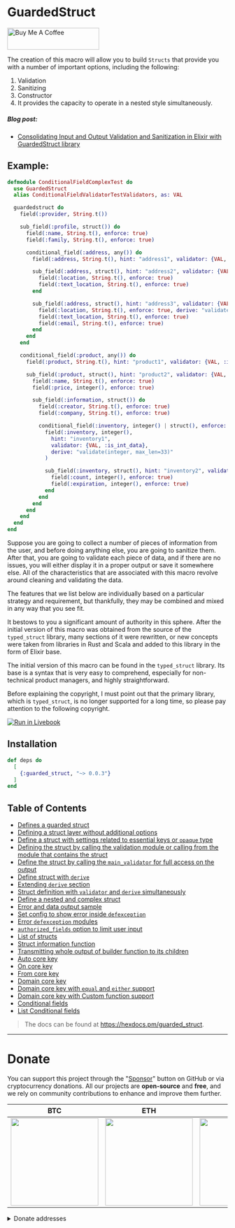 # GuardedStruct

<a href="https://www.buymeacoffee.com/mishkagroup" target="_blank">
  <img src="https://img.buymeacoffee.com/button-api/?text=Buy us coffee&emoji=☕&slug=mishkagroup&button_colour=FFDD00&font_colour=000000&font_family=Cookie&outline_colour=000000&coffee_colour=ffffff" alt="Buy Me A Coffee" height="50" width="210">
</a>

The creation of this macro will allow you to build `Structs` that provide you with a number of important options, including the following:

1. Validation
2. Sanitizing
3. Constructor
4. It provides the capacity to operate in a nested style simultaneously.

##### Blog post:

- [Consolidating Input and Output Validation and Sanitization in Elixir with GuardedStruct library](https://mishka.tools/blog/guardedstruct-advanced-elixir-struct-data-validation-and-sanitization)

## Example:

```elixir
defmodule ConditionalFieldComplexTest do
  use GuardedStruct
  alias ConditionalFieldValidatorTestValidators, as: VAL

  guardedstruct do
    field(:provider, String.t())

    sub_field(:profile, struct()) do
      field(:name, String.t(), enforce: true)
      field(:family, String.t(), enforce: true)

      conditional_field(:address, any()) do
        field(:address, String.t(), hint: "address1", validator: {VAL, :is_string_data})

        sub_field(:address, struct(), hint: "address2", validator: {VAL, :is_map_data}) do
          field(:location, String.t(), enforce: true)
          field(:text_location, String.t(), enforce: true)
        end

        sub_field(:address, struct(), hint: "address3", validator: {VAL, :is_map_data}) do
          field(:location, String.t(), enforce: true, derive: "validate(string, location)")
          field(:text_location, String.t(), enforce: true)
          field(:email, String.t(), enforce: true)
        end
      end
    end

    conditional_field(:product, any()) do
      field(:product, String.t(), hint: "product1", validator: {VAL, :is_string_data})

      sub_field(:product, struct(), hint: "product2", validator: {VAL, :is_map_data}) do
        field(:name, String.t(), enforce: true)
        field(:price, integer(), enforce: true)

        sub_field(:information, struct()) do
          field(:creator, String.t(), enforce: true)
          field(:company, String.t(), enforce: true)

          conditional_field(:inventory, integer() | struct(), enforce: true) do
            field(:inventory, integer(),
              hint: "inventory1",
              validator: {VAL, :is_int_data},
              derive: "validate(integer, max_len=33)"
            )

            sub_field(:inventory, struct(), hint: "inventory2", validator: {VAL, :is_map_data}) do
              field(:count, integer(), enforce: true)
              field(:expiration, integer(), enforce: true)
            end
          end
        end
      end
    end
  end
end
```


Suppose you are going to collect a number of pieces of information from the user, and before doing anything else, you are going to sanitize them.
After that, you are going to validate each piece of data, and if there are no issues, you will either display it in a proper output or save it somewhere else.
All of the characteristics that are associated with this macro revolve around cleaning and validating the data.

The features that we list below are individually based on a particular strategy and requirement, but thankfully, they may be combined and mixed in any way that you see fit.

It bestows to you a significant amount of authority in this sphere.
After the initial version of this macro was obtained from the source of the `typed_struct` library, many sections of it were rewritten, or new concepts were taken from libraries in Rust and Scala and added to this library in the form of Elixir base.

The initial version of this macro can be found in the `typed_struct` library. Its base is a syntax that is very easy to comprehend, especially for non-technical product managers, and highly straightforward.

Before explaining the copyright, I must point out that the primary library, which is `typed_struct`, is no longer supported for a long time, so please pay attention to the following copyright.

[![Run in Livebook](https://livebook.dev/badge/v1/pink.svg)](https://livebook.dev/run?url=https%3A%2F%2Fgithub.com%2Fmishka-group%2Fguarded_struct%2Fblob%2Fmaster%2Fguidance%2Fguarded-struct.livemd)

## Installation

```elixir
def deps do
  [
    {:guarded_struct, "~> 0.0.3"}
  ]
end
```

## Table of Contents

* [Defines a guarded struct](https://github.com/mishka-group/guarded_struct/blob/master/guidance/guarded-struct.livemd#defines-a-guarded-struct)
* [Defining a struct layer without additional options](https://github.com/mishka-group/guarded_struct/blob/master/guidance/guarded-struct.livemd#defining-a-struct-layer-without-additional-options)
* [Define a struct with settings related to essential keys or `opaque` type](https://github.com/mishka-group/guarded_struct/blob/master/guidance/guarded-struct.livemd#define-a-struct-with-settings-related-to-essential-keys-or-opaque-type)
* [Defining the struct by calling the validation module or calling from the module that contains the struct](https://github.com/mishka-group/guarded_struct/blob/master/guidance/guarded-struct.livemd#defining-the-struct-by-calling-the-validation-module-or-calling-from-the-module-that-contains-the-struct)
* [Define the struct by calling the `main_validator` for full access on the output](https://github.com/mishka-group/guarded_struct/blob/master/guidance/guarded-struct.livemd#define-the-struct-by-calling-the-main_validator-for-full-access-on-the-output)
* [Define struct with `derive`](https://github.com/mishka-group/guarded_struct/blob/master/guidance/guarded-struct.livemd#define-struct-with-derive)
* [Extending `derive` section](https://github.com/mishka-group/guarded_struct/blob/master/guidance/guarded-struct.livemd#extending-derive-section)
* [Struct definition with `validator` and `derive` simultaneously](https://github.com/mishka-group/guarded_struct/blob/master/guidance/guarded-struct.livemd#struct-definition-with-validator-and-derive-simultaneously)
* [Define a nested and complex struct](https://github.com/mishka-group/guarded_struct/blob/master/guidance/guarded-struct.livemd#define-a-nested-and-complex-struct)
* [Error and data output sample](https://github.com/mishka-group/guarded_struct/blob/master/guidance/guarded-struct.livemd#error-and-data-output-sample)
* [Set config to show error inside `defexception`](https://github.com/mishka-group/guarded_struct/blob/master/guidance/guarded-struct.livemd#error-and-data-output-sample)
* [Error `defexception` modules](https://github.com/mishka-group/guarded_struct/blob/master/guidance/guarded-struct.livemd#error-defexception-modules)
* [`authorized_fields` option to limit user input](https://github.com/mishka-group/guarded_struct/blob/master/guidance/guarded-struct.livemd#authorized_fields-option-to-limit-user-input)
* [List of structs](https://github.com/mishka-group/guarded_struct/blob/master/guidance/guarded-struct.livemd#list-of-structs)
* [Struct information function](https://github.com/mishka-group/guarded_struct/blob/master/guidance/guarded-struct.livemd#struct-information-function)
* [Transmitting whole output of builder function to its children](https://github.com/mishka-group/guarded_struct/blob/master/guidance/guarded-struct.livemd#transmitting-whole-output-of-builder-function-to-its-children)
* [Auto core key](https://github.com/mishka-group/guarded_struct/blob/master/guidance/guarded-struct.livemd#auto-core-key)
* [On core key](https://github.com/mishka-group/guarded_struct/blob/master/guidance/guarded-struct.livemd#on-core-key)
* [From core key](https://github.com/mishka-group/guarded_struct/blob/master/guidance/guarded-struct.livemd#from-core-key)
* [Domain core key](https://github.com/mishka-group/guarded_struct/blob/master/guidance/guarded-struct.livemd#domain-core-key)
* [Domain core key with `equal` and `either` support](https://github.com/mishka-group/guarded_struct/blob/master/guidance/guarded-struct.livemd#domain-core-key-with-equal-and-either-support)
* [Domain core key with Custom function support](https://github.com/mishka-group/guarded_struct/blob/master/guidance/guarded-struct.livemd#domain-core-key-with-custom-function-support)
* [Conditional fields](https://github.com/mishka-group/guarded_struct/blob/master/guidance/guarded-struct.livemd#conditional-fields)
* [List Conditional fields](https://github.com/mishka-group/guarded_struct/blob/master/guidance/guarded-struct.livemd#list-conditional-fields)



> The docs can be found at https://hexdocs.pm/guarded_struct.


---

# Donate

You can support this project through the "[Sponsor](https://github.com/sponsors/mishka-group)" button on GitHub or via cryptocurrency donations. All our projects are **open-source** and **free**, and we rely on community contributions to enhance and improve them further.

| **BTC**                                                                                                                            | **ETH**                                                                                                                            | **DOGE**                                                                                                                           | **TRX**                                                                                                                            |
| ---------------------------------------------------------------------------------------------------------------------------------- | ---------------------------------------------------------------------------------------------------------------------------------- | ---------------------------------------------------------------------------------------------------------------------------------- | ---------------------------------------------------------------------------------------------------------------------------------- |
| <img src="https://mishka.tools/images/donate/BTC.png" width="200"> | <img src="https://mishka.tools/images/donate/ETH.png" width="200"> | <img src="https://mishka.tools/images/donate/DOGE.png" width="200"> | <img src="https://mishka.tools/images/donate/TRX.png" width="200"> |

<details>
  <summary>Donate addresses</summary>

**BTC**:‌

```
bc1q24pmrpn8v9dddgpg3vw9nld6hl9n5dkw5zkf2c
```

**ETH**:

```
0xD99feB9db83245dE8B9D23052aa8e62feedE764D
```

**DOGE**:

```
DGGT5PfoQsbz3H77sdJ1msfqzfV63Q3nyH
```

**TRX**:

```
TBamHas3wAxSEvtBcWKuT3zphckZo88puz
```

</details>
